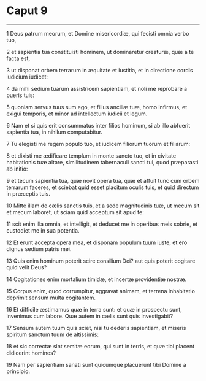 # Caput 9

***

1 Deus patrum meorum, et Domine misericordiæ, qui fecisti omnia verbo tuo,

2 et sapientia tua constituisti hominem, ut dominaretur creaturæ, quæ a te facta est,

3 ut disponat orbem terrarum in æquitate et iustitia, et in directione cordis iudicium iudicet:

4 da mihi sedium tuarum assistricem sapientiam, et noli me reprobare a pueris tuis:

5 quoniam servus tuus sum ego, et filius ancillæ tuæ, homo infirmus, et exigui temporis, et minor ad intellectum iudicii et legum.

6 Nam et si quis erit consummatus inter filios hominum, si ab illo abfuerit sapientia tua, in nihilum computabitur.

7 Tu elegisti me regem populo tuo, et iudicem filiorum tuorum et filiarum:

8 et dixisti me ædificare templum in monte sancto tuo, et in civitate habitationis tuæ altare, similitudinem tabernaculi sancti tui, quod præparasti ab initio:

9 et tecum sapientia tua, quæ novit opera tua, quæ et affuit tunc cum orbem terrarum faceres, et sciebat quid esset placitum oculis tuis, et quid directum in præceptis tuis.

10 Mitte illam de cælis sanctis tuis, et a sede magnitudinis tuæ, ut mecum sit et mecum laboret, ut sciam quid acceptum sit apud te:

11 scit enim illa omnia, et intelligit, et deducet me in operibus meis sobrie, et custodiet me in sua potentia.

12 Et erunt accepta opera mea, et disponam populum tuum iuste, et ero dignus sedium patris mei.

13 Quis enim hominum poterit scire consilium Dei? aut quis poterit cogitare quid velit Deus?

14 Cogitationes enim mortalium timidæ, et incertæ providentiæ nostræ.

15 Corpus enim, quod corrumpitur, aggravat animam, et terrena inhabitatio deprimit sensum multa cogitantem.

16 Et difficile æstimamus quæ in terra sunt: et quæ in prospectu sunt, invenimus cum labore. Quæ autem in cælis sunt quis investigabit?

17 Sensum autem tuum quis sciet, nisi tu dederis sapientiam, et miseris spiritum sanctum tuum de altissimis:

18 et sic correctæ sint semitæ eorum, qui sunt in terris, et quæ tibi placent didicerint homines?

19 Nam per sapientiam sanati sunt quicumque placuerunt tibi Domine a principio.

